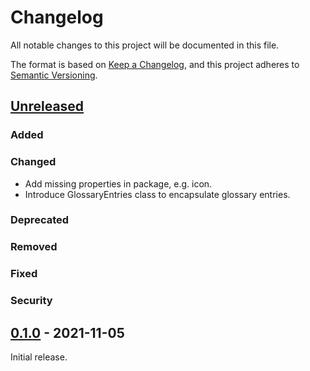 # Changelog
All notable changes to this project will be documented in this file.

The format is based on [Keep a Changelog](https://keepachangelog.com/en/1.0.0/),
and this project adheres to [Semantic Versioning](https://semver.org/spec/v2.0.0.html).


## [Unreleased]
### Added
### Changed
- Add missing properties in package, e.g. icon.
- Introduce GlossaryEntries class to encapsulate glossary entries.
### Deprecated
### Removed
### Fixed
### Security


## [0.1.0] - 2021-11-05
Initial release.


[Unreleased]: https://github.com/DeepLcom/deepl-dotnet/compare/v0.1.0...HEAD
[0.1.0]: https://github.com/DeepLcom/deepl-dotnet/releases/tag/v0.1.0
